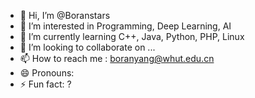- 👋 Hi, I’m @Boranstars
- 👀 I’m interested in Programming, Deep Learning, AI
- 🌱 I’m currently learning C++, Java, Python, PHP, Linux
- 💞️ I’m looking to collaborate on ...
- 📫 How to reach me : boranyang@whut.edu.cn
- 😄 Pronouns: <TO do>
- ⚡ Fun fact: ?

<!---
Boranstars/Boranstars is a ✨ special ✨ repository because its `README.md` (this file) appears on your GitHub profile.
You can click the Preview link to take a look at your changes.
--->
